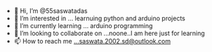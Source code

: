 - 👋 Hi, I’m @55saswatadas
- 👀 I’m interested in ... learnuing python and arduino projects
- 🌱 I’m currently learning ... arduino programming
- 💞️ I’m looking to collaborate on ...noone..I am here just for learning
- 📫 How to reach me ...saswata.2002.sd@outlook.com

<!---
55saswatadas/55saswatadas is a ✨ special ✨ repository because its `README.md` (this file) appears on your GitHub profile.
You can click the Preview link to take a look at your changes.
--->
